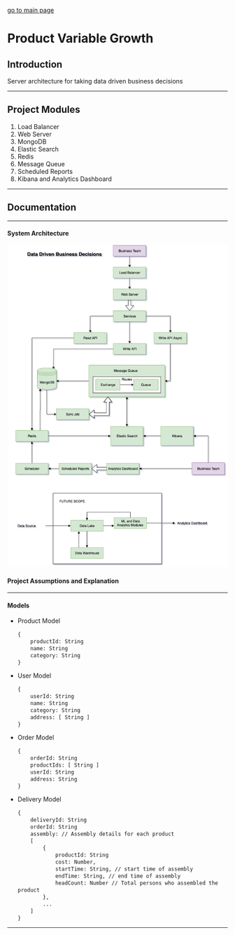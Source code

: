 [go to main page](README.md) <br>
# Product Variable Growth

## Introduction

Server architecture for taking data driven business decisions

----
## Project Modules
1. Load Balancer
2. Web Server
3. MongoDB
4. Elastic Search
5. Redis
6. Message Queue
8. Scheduled Reports
7. Kibana and Analytics Dashboard

----
## Documentation

----
#### System Architecture
![Data Driven Business Decisions](assignment1.png)

#### Project Assumptions and Explanation


----
#### Models

- Product Model
    ```
    {
        productId: String
        name: String
        category: String
    }
    ```

- User Model
    ```
    {
        userId: String
        name: String
        category: String
        address: [ String ]
    }
    ```

- Order Model
    ```
    {
        orderId: String
        productIds: [ String ]
        userId: String
        address: String
    }
    ```

- Delivery Model
    ```
    {
        deliveryId: String
        orderId: String
        assembly: // Assembly details for each product
        [
            {
                productId: String
                cost: Number,
                startTime: String, // start time of assembly
                endTime: String, // end time of assembly
                headCount: Number // Total persons who assembled the product
            },
            ...
        ]
    }
    ```

----
